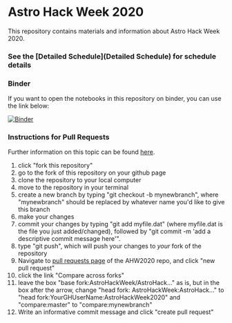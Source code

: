 # Astro Hack Week 2020

This repository contains materials and information about
Astro Hack Week 2020.

### See the [Detailed Schedule](Detailed Schedule) for schedule details 

### Binder

If you want to open the notebooks in this repository on binder, you can use
the link below:

[![Binder](http://mybinder.org/badge_logo.svg)](http://mybinder.org/v2/gh/AstroHackWeek/AstroHackWeek2020/master)

### Instructions for Pull Requests

Further information on this topic can be found [here](https://help.github.com/articles/creating-a-pull-request-from-a-fork/).

1. click "fork this repository"
2. go to the fork of this repository on your github page
3. clone the repository to your local computer
4. move to the repository in your terminal
5. create a new branch by typing "git checkout -b mynewbranch", where "mynewbranch" should be replaced by whatever name you'd like to give this branch
6. make your changes
7. commit your changes by typing "git add myfile.dat" (where myfile.dat is the file you just added/changed), followed by "git commit -m 'add a descriptive commit message here'".
8. type "git push", which will push your changes to *your* fork of the repository
9. Navigate to [pull requests page](https://github.com/AstroHackWeek/AstroHackWeek2020/pulls) of the AHW2020 repo, and click "new pull request"
10. click the link "Compare across forks"
11.  leave the box "base fork:AstroHackWeek/AstroHack..." as is, but in the box after the arrow, change "head fork: AstroHackWeek:AstroHack..." to "head fork:YourGHUserName:AstroHackWeek2020" and "compare:master" to "compare:mynewbranch"
12. Write an informative commit message and click "create pull request"
